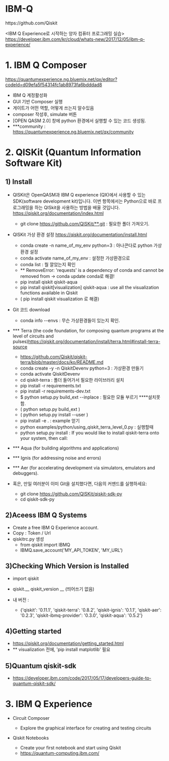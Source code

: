# IBM-Q

<git-hub >
https://github.com/Qiskit

<IBM Q Experience로 시작하는 양자 컴퓨터 프로그래밍 실습>
https://developer.ibm.com/kr/cloud/whats-new/2017/12/05/ibm-q-experience/


# 1. IBM Q Composer

https://quantumexperience.ng.bluemix.net/qx/editor?codeId=d09efa5f54314fc1ab8973fa6bdddad8

- IBM Q 계정활성화
- GUI 기반 Composer 실행
- 게이트가 어떤 역할, 어떻게 쓰는지 알수있음
- composer 작성후, simulate 버튼
- [OPEN QASM 2.0] 창에 python 환경에서 실행할 수 있는 코드 생성됨.
- ***community : https://quantumexperience.ng.bluemix.net/qx/community


# 2. QISKit (Quantum Information Software Kit)

## 1) Install 

- QISKit은 OpenQASM과 IBM Q experience (QX)에서 사용할 수 있는 SDK(software development kit)입니다. 이번 항목에서는 Python으로 바로 프로그래밍을 하는 QISkit을 사용하는 방법을 배울 것입니다.
https://qiskit.org/documentation/index.html
  - git clone https://github.com/QISKit/**.git : 필요한 폴더 가져오기.

- QISKit 가상 환경 설정
https://qiskit.org/documentation/install.html
  - conda create -n name_of_my_env python=3 : 아나콘다로 python 가상 환경 설정
  - conda activate name_of_my_env : 설정한 가상환경으로  
  - conda list : 뭘 깔았는지 확인
  - ** RemoveError: 'requests' is a dependency of conda and cannot be removed from -> conda update conda로 해결!
  - pip install qiskit qiskit-aqua
  - pip install qiskit[visualization] qiskit-aqua  : use all the visualization functions available in Qiskit 
  - ( pip install qiskit visualization 로 해결)

- Git 코드 download
    - conda info --envs : 무슨 가상환경들이 있는지 확인.

- *** Terra (the code foundation, for composing quantum programs at the level of circuits and pulses)https://qiskit.org/documentation/install/terra.html#install-terra-source
    - https://github.com/Qiskit/qiskit-terra/blob/master/docs/ko/README.md
    - conda create -y -n QiskitDevenv python=3 : 가상환경 만들기
    - conda activate QiskitDevenv
    - cd qiskit-terra : 폴더 들어가서 필요한 라이브러리 설치
    - pip install -r requirements.txt 
    - pip install -r requirements-dev.txt
    - $ python setup.py build_ext --inplace : 필요한 모듈 부르기  ****설치못함. 
    - ( python setup.py build_ext )
    - ( python setup.py install --user )
    -  pip install -e . : example 얻기
    - python examples/python/using_qiskit_terra_level_0.py : 실행할때
    -  python setup.py install :  If you would like to install qiskit-terra onto your system, then call:

- *** Aqua (for building algorithms and applications)
- *** Ignis (for addressing noise and errors)
- *** Aer (for accelerating development via simulators, emulators and debuggers).

- 혹은, 만일 여러분이 이미 Git을 설치했다면, 다음의 커맨드를 실행하세요:
  - git clone https://github.com/QISKit/qiskit-sdk-py
  - cd qiskit-sdk-py


## 2)Aceess IBM Q Systems 

- Create a free IBM Q Experience account.
- Copy : Token / Url
- qiskitrc.py 생성
  - from qiskit import IBMQ
  - IBMQ.save_account('MY_API_TOKEN', 'MY_URL')
  
## 3)Checking Which Version is Installed

 -  import qiskit
 -  qiskit.__ qiskit_version __ (띄어쓰기 없음)
 
  - 내 버전 : 
    - {'qiskit': '0.11.1',
      'qiskit-terra': '0.8.2',
      'qiskit-ignis': '0.1.1',
      'qiskit-aer': '0.2.3',
      'qiskit-ibmq-provider': '0.3.0',
       'qiskit-aqua': '0.5.2'}

## 4)Getting started

  - https://qiskit.org/documentation/getting_started.html
  - ** visualization 전에, 'pip install matplotlib' 필요
  
## 5)Quantum qiskit-sdk

  - https://developer.ibm.com/code/2017/05/17/developers-guide-to-quantum-qiskit-sdk/
  

# 3. IBM Q Experience

- Circuit Composer
  - Explore the graphical interface for creating and testing circuits

- Qiskit Notebooks
  - Create your first notebook and start using Qiskit
  - https://quantum-computing.ibm.com/
